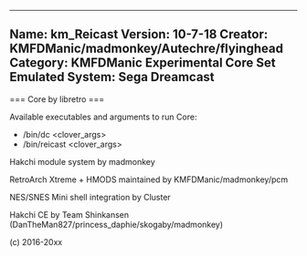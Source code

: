 -----------------------
Name: km_Reicast
Version: 10-7-18
Creator: KMFDManic/madmonkey/Autechre/flyinghead
Category: KMFDManic Experimental Core Set
Emulated System: Sega Dreamcast
-----------------------
=== Core by libretro ===

Available executables and arguments to run Core:
- /bin/dc <rom> <clover_args>
- /bin/reicast <rom> <clover_args>

Hakchi module system by madmonkey

RetroArch Xtreme + HMODS maintained by KMFDManic/madmonkey/pcm

NES/SNES Mini shell integration by Cluster

Hakchi CE by Team Shinkansen (DanTheMan827/princess_daphie/skogaby/madmonkey)

(c) 2016-20xx
